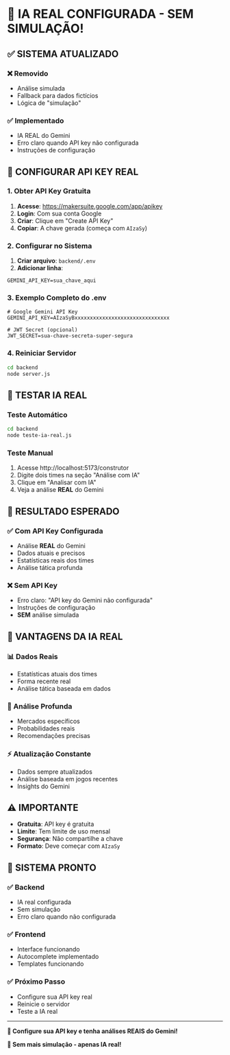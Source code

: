 # 🤖 IA REAL CONFIGURADA - SEM SIMULAÇÃO!

## ✅ **SISTEMA ATUALIZADO**

### **❌ Removido**
- Análise simulada
- Fallback para dados fictícios
- Lógica de "simulação"

### **✅ Implementado**
- IA REAL do Gemini
- Erro claro quando API key não configurada
- Instruções de configuração

## 🔑 **CONFIGURAR API KEY REAL**

### **1. Obter API Key Gratuita**
1. **Acesse**: https://makersuite.google.com/app/apikey
2. **Login**: Com sua conta Google
3. **Criar**: Clique em "Create API Key"
4. **Copiar**: A chave gerada (começa com `AIzaSy`)

### **2. Configurar no Sistema**
1. **Criar arquivo**: `backend/.env`
2. **Adicionar linha**:
```
GEMINI_API_KEY=sua_chave_aqui
```

### **3. Exemplo Completo do .env**
```
# Google Gemini API Key
GEMINI_API_KEY=AIzaSyBxxxxxxxxxxxxxxxxxxxxxxxxxxxxxxx

# JWT Secret (opcional)
JWT_SECRET=sua-chave-secreta-super-segura
```

### **4. Reiniciar Servidor**
```bash
cd backend
node server.js
```

## 🧪 **TESTAR IA REAL**

### **Teste Automático**
```bash
cd backend
node teste-ia-real.js
```

### **Teste Manual**
1. Acesse http://localhost:5173/construtor
2. Digite dois times na seção "Análise com IA"
3. Clique em "Analisar com IA"
4. Veja a análise **REAL** do Gemini

## 🎯 **RESULTADO ESPERADO**

### **✅ Com API Key Configurada**
- Análise **REAL** do Gemini
- Dados atuais e precisos
- Estatísticas reais dos times
- Análise tática profunda

### **❌ Sem API Key**
- Erro claro: "API key do Gemini não configurada"
- Instruções de configuração
- **SEM** análise simulada

## 🚀 **VANTAGENS DA IA REAL**

### **📊 Dados Reais**
- Estatísticas atuais dos times
- Forma recente real
- Análise tática baseada em dados

### **🎯 Análise Profunda**
- Mercados específicos
- Probabilidades reais
- Recomendações precisas

### **⚡ Atualização Constante**
- Dados sempre atualizados
- Análise baseada em jogos recentes
- Insights do Gemini

## ⚠️ **IMPORTANTE**

- **Gratuita**: API key é gratuita
- **Limite**: Tem limite de uso mensal
- **Segurança**: Não compartilhe a chave
- **Formato**: Deve começar com `AIzaSy`

## 🎉 **SISTEMA PRONTO**

### **✅ Backend**
- IA real configurada
- Sem simulação
- Erro claro quando não configurada

### **✅ Frontend**
- Interface funcionando
- Autocomplete implementado
- Templates funcionando

### **✅ Próximo Passo**
- Configure sua API key real
- Reinicie o servidor
- Teste a IA real

---

**🤖 Configure sua API key e tenha análises REAIS do Gemini!**

**🎯 Sem mais simulação - apenas IA real!**

